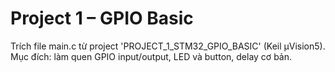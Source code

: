 # Project 1 – GPIO Basic
Trích file main.c từ project 'PROJECT_1_STM32_GPIO_BASIC' (Keil µVision5).
Mục đích: làm quen GPIO input/output, LED và button, delay cơ bản.

